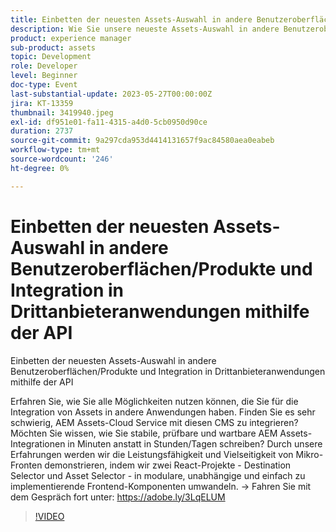 ```yaml
---
title: Einbetten der neuesten Assets-Auswahl in andere Benutzeroberflächen/Produkte und Integration in Drittanbieteranwendungen mithilfe der API
description: Wie Sie unsere neueste Assets-Auswahl in andere Benutzeroberflächen/Produkte einbetten und mithilfe von APIL mit Drittanbieteranwendungen integrieren, erfahren Sie, wie Sie alle Möglichkeiten nutzen können, die Ihnen bei der Integration von Assets in andere Anwendungen zur Verfügung stehen. Finden Sie es sehr schwierig, AEM Assets-Cloud Service mit diesen CMS zu integrieren? Möchten Sie wissen, wie Sie stabile, prüfbare und wartbare AEM Assets-Integrationen in Minuten anstatt in Stunden/Tagen schreiben? Durch unsere Erfahrungen werden wir die Leistungsfähigkeit und Vielseitigkeit von Mikro-Fronten demonstrieren, indem wir zwei React-Projekte - Destination Selector und Asset Selector - in modulare, unabhängige und einfach zu implementierende Frontend-Komponenten umwandeln.
product: experience manager
sub-product: assets
topic: Development
role: Developer
level: Beginner
doc-type: Event
last-substantial-update: 2023-05-27T00:00:00Z
jira: KT-13359
thumbnail: 3419940.jpeg
exl-id: df951e01-fa11-4315-a4d0-5cb0950d90ce
duration: 2737
source-git-commit: 9a297cda953d4414131657f9ac84580aea0eabeb
workflow-type: tm+mt
source-wordcount: '246'
ht-degree: 0%

---
```


# Einbetten der neuesten Assets-Auswahl in andere Benutzeroberflächen/Produkte und Integration in Drittanbieteranwendungen mithilfe der API

Einbetten der neuesten Assets-Auswahl in andere Benutzeroberflächen/Produkte und Integration in Drittanbieteranwendungen mithilfe der API

Erfahren Sie, wie Sie alle Möglichkeiten nutzen können, die Sie für die Integration von Assets in andere Anwendungen haben. Finden Sie es sehr schwierig, AEM Assets-Cloud Service mit diesen CMS zu integrieren? Möchten Sie wissen, wie Sie stabile, prüfbare und wartbare AEM Assets-Integrationen in Minuten anstatt in Stunden/Tagen schreiben? Durch unsere Erfahrungen werden wir die Leistungsfähigkeit und Vielseitigkeit von Mikro-Fronten demonstrieren, indem wir zwei React-Projekte - Destination Selector und Asset Selector - in modulare, unabhängige und einfach zu implementierende Frontend-Komponenten umwandeln. → Fahren Sie mit dem Gespräch fort unter: https://adobe.ly/3LqELUM

>[!VIDEO](https://video.tv.adobe.com/v/3419940/?learn=on)
